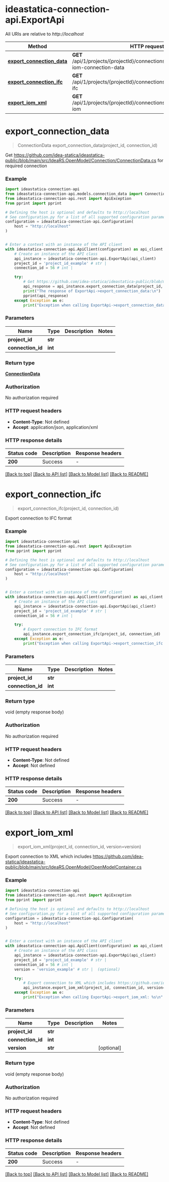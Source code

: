 # ideastatica-connection-api.ExportApi

All URIs are relative to *http://localhost*

Method | HTTP request | Description
------------- | ------------- | -------------
[**export_connection_data**](ExportApi.md#export_connection_data) | **GET** /api/1/projects/{projectId}/connections/{connectionId}/export-iom-connection-data | Get https://github.com/idea-statica/ideastatica-public/blob/main/src/IdeaRS.OpenModel/Connection/ConnectionData.cs for required connection
[**export_connection_ifc**](ExportApi.md#export_connection_ifc) | **GET** /api/1/projects/{projectId}/connections/{connectionId}/export-ifc | Export connection to IFC format
[**export_iom_xml**](ExportApi.md#export_iom_xml) | **GET** /api/1/projects/{projectId}/connections/{connectionId}/export-iom | Export connection to XML which includes https://github.com/idea-statica/ideastatica-public/blob/main/src/IdeaRS.OpenModel/OpenModelContainer.cs


# **export_connection_data**
> ConnectionData export_connection_data(project_id, connection_id)

Get https://github.com/idea-statica/ideastatica-public/blob/main/src/IdeaRS.OpenModel/Connection/ConnectionData.cs for required connection

### Example


```python
import ideastatica-connection-api
from ideastatica-connection-api.models.connection_data import ConnectionData
from ideastatica-connection-api.rest import ApiException
from pprint import pprint

# Defining the host is optional and defaults to http://localhost
# See configuration.py for a list of all supported configuration parameters.
configuration = ideastatica-connection-api.Configuration(
    host = "http://localhost"
)


# Enter a context with an instance of the API client
with ideastatica-connection-api.ApiClient(configuration) as api_client:
    # Create an instance of the API class
    api_instance = ideastatica-connection-api.ExportApi(api_client)
    project_id = 'project_id_example' # str | 
    connection_id = 56 # int | 

    try:
        # Get https://github.com/idea-statica/ideastatica-public/blob/main/src/IdeaRS.OpenModel/Connection/ConnectionData.cs for required connection
        api_response = api_instance.export_connection_data(project_id, connection_id)
        print("The response of ExportApi->export_connection_data:\n")
        pprint(api_response)
    except Exception as e:
        print("Exception when calling ExportApi->export_connection_data: %s\n" % e)
```



### Parameters


Name | Type | Description  | Notes
------------- | ------------- | ------------- | -------------
 **project_id** | **str**|  | 
 **connection_id** | **int**|  | 

### Return type

[**ConnectionData**](ConnectionData.md)

### Authorization

No authorization required

### HTTP request headers

 - **Content-Type**: Not defined
 - **Accept**: application/json, application/xml

### HTTP response details

| Status code | Description | Response headers |
|-------------|-------------|------------------|
**200** | Success |  -  |

[[Back to top]](#) [[Back to API list]](../README.md#documentation-for-api-endpoints) [[Back to Model list]](../README.md#documentation-for-models) [[Back to README]](../README.md)

# **export_connection_ifc**
> export_connection_ifc(project_id, connection_id)

Export connection to IFC format

### Example


```python
import ideastatica-connection-api
from ideastatica-connection-api.rest import ApiException
from pprint import pprint

# Defining the host is optional and defaults to http://localhost
# See configuration.py for a list of all supported configuration parameters.
configuration = ideastatica-connection-api.Configuration(
    host = "http://localhost"
)


# Enter a context with an instance of the API client
with ideastatica-connection-api.ApiClient(configuration) as api_client:
    # Create an instance of the API class
    api_instance = ideastatica-connection-api.ExportApi(api_client)
    project_id = 'project_id_example' # str | 
    connection_id = 56 # int | 

    try:
        # Export connection to IFC format
        api_instance.export_connection_ifc(project_id, connection_id)
    except Exception as e:
        print("Exception when calling ExportApi->export_connection_ifc: %s\n" % e)
```



### Parameters


Name | Type | Description  | Notes
------------- | ------------- | ------------- | -------------
 **project_id** | **str**|  | 
 **connection_id** | **int**|  | 

### Return type

void (empty response body)

### Authorization

No authorization required

### HTTP request headers

 - **Content-Type**: Not defined
 - **Accept**: Not defined

### HTTP response details

| Status code | Description | Response headers |
|-------------|-------------|------------------|
**200** | Success |  -  |

[[Back to top]](#) [[Back to API list]](../README.md#documentation-for-api-endpoints) [[Back to Model list]](../README.md#documentation-for-models) [[Back to README]](../README.md)

# **export_iom_xml**
> export_iom_xml(project_id, connection_id, version=version)

Export connection to XML which includes https://github.com/idea-statica/ideastatica-public/blob/main/src/IdeaRS.OpenModel/OpenModelContainer.cs

### Example


```python
import ideastatica-connection-api
from ideastatica-connection-api.rest import ApiException
from pprint import pprint

# Defining the host is optional and defaults to http://localhost
# See configuration.py for a list of all supported configuration parameters.
configuration = ideastatica-connection-api.Configuration(
    host = "http://localhost"
)


# Enter a context with an instance of the API client
with ideastatica-connection-api.ApiClient(configuration) as api_client:
    # Create an instance of the API class
    api_instance = ideastatica-connection-api.ExportApi(api_client)
    project_id = 'project_id_example' # str | 
    connection_id = 56 # int | 
    version = 'version_example' # str |  (optional)

    try:
        # Export connection to XML which includes https://github.com/idea-statica/ideastatica-public/blob/main/src/IdeaRS.OpenModel/OpenModelContainer.cs
        api_instance.export_iom_xml(project_id, connection_id, version=version)
    except Exception as e:
        print("Exception when calling ExportApi->export_iom_xml: %s\n" % e)
```



### Parameters


Name | Type | Description  | Notes
------------- | ------------- | ------------- | -------------
 **project_id** | **str**|  | 
 **connection_id** | **int**|  | 
 **version** | **str**|  | [optional] 

### Return type

void (empty response body)

### Authorization

No authorization required

### HTTP request headers

 - **Content-Type**: Not defined
 - **Accept**: Not defined

### HTTP response details

| Status code | Description | Response headers |
|-------------|-------------|------------------|
**200** | Success |  -  |

[[Back to top]](#) [[Back to API list]](../README.md#documentation-for-api-endpoints) [[Back to Model list]](../README.md#documentation-for-models) [[Back to README]](../README.md)

